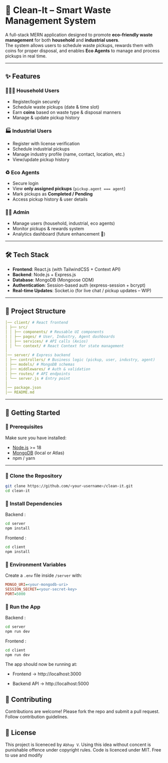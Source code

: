 # 🧹 Clean-It – Smart Waste Management System  

A full-stack MERN application designed to promote **eco-friendly waste management** for both **household** and **industrial users**.  
The system allows users to schedule waste pickups, rewards them with coins for proper disposal, and enables **Eco Agents** to manage and process pickups in real time.  

---

## ✨ Features  

### 👨‍👩‍👧 Household Users  
- Register/login securely  
- Schedule waste pickups (date & time slot)  
- Earn **coins** based on waste type & disposal manners  
- Manage & update pickup history  

### 🏭 Industrial Users  
- Register with license verification  
- Schedule industrial pickups  
- Manage industry profile (name, contact, location, etc.)  
- View/update pickup history  

### ♻️ Eco Agents  
- Secure login  
- View **only assigned pickups** (`pickup.agent === agent`)  
- Mark pickups as **Completed / Pending**  
- Access pickup history & user details  

### 👨‍💻 Admin  
- Manage users (household, industrial, eco agents)  
- Monitor pickups & rewards system  
- Analytics dashboard (future enhancement 🚀)  

---

## 🛠️ Tech Stack  

- **Frontend**: React.js (with TailwindCSS + Context API)  
- **Backend**: Node.js + Express.js  
- **Database**: MongoDB (Mongoose ODM)  
- **Authentication**: Session-based auth (express-session + bcrypt)  
- **Real-time Updates**: Socket.io (for live chat / pickup updates – WIP)  

---

## 📂 Project Structure  
```yaml
│── client/ # React frontend
│ ├── src/
│ │ ├── components/ # Reusable UI components
│ │ ├── pages/ # User, Industry, Agent dashboards
│ │ ├── services/ # API calls (Axios)
│ │ └── context/ # React Context for state management
│
│── server/ # Express backend
│ ├── controllers/ # Business logic (pickup, user, industry, agent)
│ ├── models/ # MongoDB schemas
│ ├── middlewares/ # Auth & validation
│ ├── routes/ # API endpoints
│ └── server.js # Entry point
│
│── package.json
│── README.md
```

---

## 🚀 Getting Started  

### 🔹 Prerequisites  
Make sure you have installed:  
- [Node.js](https://nodejs.org/) >= 18  
- [MongoDB](https://www.mongodb.com/) (local or Atlas)  
- npm / yarn  

---

### 🔹 Clone the Repository  

```bash
git clone https://github.com/<your-username>/clean-it.git
cd clean-it
```

### 🔹 Install Dependencies
Backend :
```bash
cd server
npm install
```
Frontend :
```bash
cd client
npm install
```

### 🔹 Environment Variables
Create a `.env` file inside `/server` with:
```ini
MONGO_URI=<your-mongodb-uri>
SESSION_SECRET=<your-secret-key>
PORT=5000
```

### 🔹 Run the App
Backend :
```bash
cd server
npm run dev
```
Frontend :
```bash
cd client
npm run dev
```

The app should now be running at:

- Frontend → http://localhost:3000

- Backend API → http://localhost:5000


## 🤝 Contributing
Contributions are welcome! Please fork the repo and submit a pull request. Follow contribution guidelines.

## 📜 License
This project is liceneced by `Abhay V`. Using this idea without concent is punishable offence under copyright rules. Code is licenced under MIT. Free to use and modify